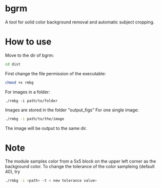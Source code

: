 # bgrm
A tool for solid color background removal and automatic subject cropping.

# How to use
Move to the dir of bgrm:
```bash
cd dist
```
First change the file permission of the executable:
```bash
chmod +x rmbg
```
For images in a folder:
```
./rmbg -i path/to/folder
```
Images are stored in the folder "output_figs"
For one single image:
```bash
./rmbg -i path/to/the/image
```
The image will be output to the same dir.

# Note
The module samples color from a 5x5 block on the upper left corner as the background color. To change the tolerance of the color sampleing (default 40), try
```bash
./rmbg -i <path> -t < new tolerance value>
```
